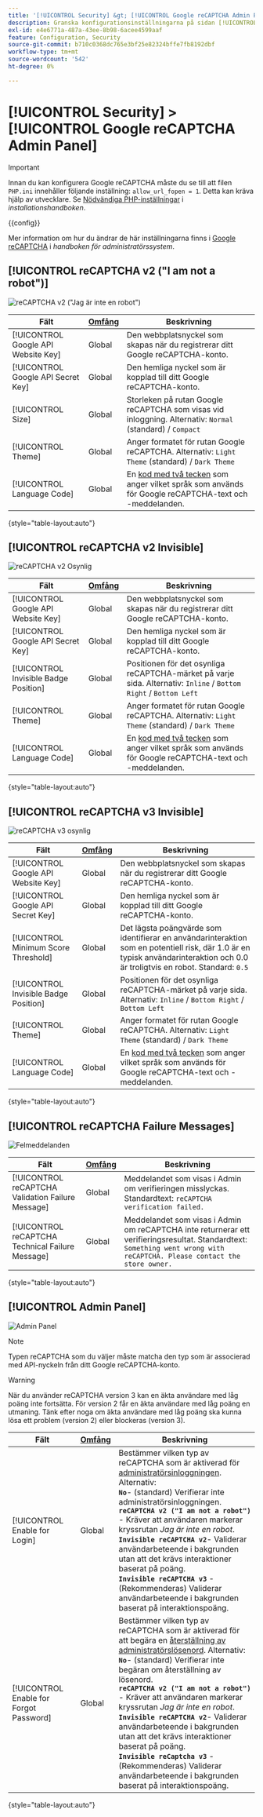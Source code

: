 ```yaml
---
title: '[!UICONTROL Security] &gt; [!UICONTROL Google reCAPTCHA Admin Panel]'
description: Granska konfigurationsinställningarna på sidan [!UICONTROL Security] &gt; [!UICONTROL Google reCAPTCHA Admin Panel] i Commerce Admin.
exl-id: e4e6771a-487a-43ee-8b98-6acee4599aaf
feature: Configuration, Security
source-git-commit: b710c0368dc765e3bf25e82324bffe7fb8192dbf
workflow-type: tm+mt
source-wordcount: '542'
ht-degree: 0%

---
```


# [!UICONTROL Security] > [!UICONTROL Google reCAPTCHA Admin Panel]

>[!IMPORTANT]
>
>Innan du kan konfigurera Google reCAPTCHA måste du se till att filen `PHP.ini` innehåller följande inställning: `allow_url_fopen = 1`. Detta kan kräva hjälp av utvecklare. Se [Nödvändiga PHP-inställningar](https://experienceleague.adobe.com/docs/commerce-operations/installation-guide/prerequisites/php-settings.html?lang=sv-SE) i _installationshandboken_.

{{config}}

Mer information om hur du ändrar de här inställningarna finns i [Google reCAPTCHA](../../systems/security-google-recaptcha.md) i _handboken för administratörssystem_.

## [!UICONTROL reCAPTCHA v2 ("I am not a robot")]

![reCAPTCHA v2 (&quot;Jag är inte en robot&quot;)](./assets/recaptcha-admin-v2-not-robot.png)<!-- zoom -->

| Fält | [Omfång](../../getting-started/websites-stores-views.md#scope-settings) | Beskrivning |
|--|--|--|
| [!UICONTROL Google API Website Key] | Global | Den webbplatsnyckel som skapas när du registrerar ditt Google reCAPTCHA-konto. |
| [!UICONTROL Google API Secret Key] | Global | Den hemliga nyckel som är kopplad till ditt Google reCAPTCHA-konto. |
| [!UICONTROL Size] | Global | Storleken på rutan Google reCAPTCHA som visas vid inloggning. Alternativ: `Normal` (standard) / `Compact` |
| [!UICONTROL Theme] | Global | Anger formatet för rutan Google reCAPTCHA. Alternativ: `Light Theme` (standard) / `Dark Theme` |
| [!UICONTROL Language Code] | Global | En [kod med två tecken](https://developers.google.com/recaptcha/docs/language) som anger vilket språk som används för Google reCAPTCHA-text och -meddelanden. |

{style="table-layout:auto"}

## [!UICONTROL reCAPTCHA v2 Invisible]

![reCAPTCHA v2 Osynlig](./assets/recaptcha-admin-v2-invisible.png)<!-- zoom -->

| Fält | [Omfång](../../getting-started/websites-stores-views.md#scope-settings) | Beskrivning |
|--|--|--|
| [!UICONTROL Google API Website Key] | Global | Den webbplatsnyckel som skapas när du registrerar ditt Google reCAPTCHA-konto. |
| [!UICONTROL Google API Secret Key] | Global | Den hemliga nyckel som är kopplad till ditt Google reCAPTCHA-konto. |
| [!UICONTROL Invisible Badge Position] | Global | Positionen för det osynliga reCAPTCHA-märket på varje sida. Alternativ: `Inline` / `Bottom Right` / `Bottom Left` |
| [!UICONTROL Theme] | Global | Anger formatet för rutan Google reCAPTCHA. Alternativ: `Light Theme` (standard) / `Dark Theme` |
| [!UICONTROL Language Code] | Global | En [kod med två tecken](https://developers.google.com/recaptcha/docs/language) som anger vilket språk som används för Google reCAPTCHA-text och -meddelanden. |

{style="table-layout:auto"}

## [!UICONTROL reCAPTCHA v3 Invisible]

![reCAPTCHA v3 osynlig](./assets/recaptcha-admin-v3-invisible.png)<!-- zoom -->

| Fält | [Omfång](../../getting-started/websites-stores-views.md#scope-settings) | Beskrivning |
|--|--|--|
| [!UICONTROL Google API Website Key] | Global | Den webbplatsnyckel som skapas när du registrerar ditt Google reCAPTCHA-konto. |
| [!UICONTROL Google API Secret Key] | Global | Den hemliga nyckel som är kopplad till ditt Google reCAPTCHA-konto. |
| [!UICONTROL Minimum Score Threshold] | Global | Det lägsta poängvärde som identifierar en användarinteraktion som en potentiell risk, där 1.0 är en typisk användarinteraktion och 0.0 är troligtvis en robot. Standard: `0.5` |
| [!UICONTROL Invisible Badge Position] | Global | Positionen för det osynliga reCAPTCHA-märket på varje sida. Alternativ: `Inline` / `Bottom Right` / `Bottom Left` |
| [!UICONTROL Theme] | Global | Anger formatet för rutan Google reCAPTCHA. Alternativ: `Light Theme` (standard) / `Dark Theme` |
| [!UICONTROL Language Code] | Global | En [kod med två tecken](https://developers.google.com/recaptcha/docs/language) som anger vilket språk som används för Google reCAPTCHA-text och -meddelanden. |

{style="table-layout:auto"}

## [!UICONTROL reCAPTCHA Failure Messages]

![Felmeddelanden](./assets/recaptcha-admin-failure-messages.png)<!-- zoom -->

| Fält | [Omfång](../../getting-started/websites-stores-views.md#scope-settings) | Beskrivning |
|--|--|--|
| [!UICONTROL reCAPTCHA Validation Failure Message] | Global | Meddelandet som visas i Admin om verifieringen misslyckas. Standardtext: `reCAPTCHA verification failed.` |
| [!UICONTROL reCAPTCHA Technical Failure Message] | Global | Meddelandet som visas i Admin om reCAPTCHA inte returnerar ett verifieringsresultat. Standardtext: `Something went wrong with reCAPTCHA. Please contact the store owner.` |

{style="table-layout:auto"}

## [!UICONTROL Admin Panel]

![Admin Panel](./assets/recaptcha-admin-panel.png)<!-- zoom -->

>[!NOTE]
>
>Typen reCAPTCHA som du väljer måste matcha den typ som är associerad med API-nyckeln från ditt Google reCAPTCHA-konto.

>[!WARNING]
>
>När du använder reCAPTCHA version 3 kan en äkta användare med låg poäng inte fortsätta. För version 2 får en äkta användare med låg poäng en utmaning. Tänk efter noga om äkta användare med låg poäng ska kunna lösa ett problem (version 2) eller blockeras (version 3).

| Fält | [Omfång](../../getting-started/websites-stores-views.md#scope-settings) | Beskrivning |
|--|--|--|
| [!UICONTROL Enable for Login] | Global | Bestämmer vilken typ av reCAPTCHA som är aktiverad för [administratörsinloggningen](https://experienceleague.adobe.com/docs/commerce-admin/start/admin/admin-signin.html?lang=sv-SE). Alternativ:<br/>**`No`**- (standard) Verifierar inte administratörsinloggningen.<br />**`reCAPTCHA v2 ("I am not a robot")`** - Kräver att användaren markerar kryssrutan _Jag är inte en robot_.<br />**`Invisible reCAPTCHA v2`**- Validerar användarbeteende i bakgrunden utan att det krävs interaktioner baserat på poäng.<br/>**`Invisible reCAPTCHA v3`** - (Rekommenderas) Validerar användarbeteende i bakgrunden baserat på interaktionspoäng. |
| [!UICONTROL Enable for Forgot Password] | Global | Bestämmer vilken typ av reCAPTCHA som är aktiverad för att begära en [återställning av administratörslösenord](https://experienceleague.adobe.com/docs/commerce-admin/start/admin/admin-signin.html?lang=sv-SE#reset-your-password). Alternativ:<br/>**`No`**- (standard) Verifierar inte begäran om återställning av lösenord.<br />**`reCAPTCHA v2 ("I am not a robot")`** - Kräver att användaren markerar kryssrutan _Jag är inte en robot_.<br />**`Invisible reCAPTCHA v2`**- Validerar användarbeteende i bakgrunden utan att det krävs interaktioner baserat på poäng.<br/>**`Invisible reCaptcha v3`** - (Rekommenderas) Validerar användarbeteende i bakgrunden baserat på interaktionspoäng. |

{style="table-layout:auto"}
